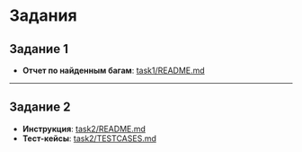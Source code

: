 # Задания

## Задание 1
- **Отчет по найденным багам**: [task1/README.md](task1/README.md)

---

## Задание 2
- **Инструкция**: [task2/README.md](task2/README.md)
- **Тест-кейсы**: [task2/TESTCASES.md](task2/TESTCASES.md)
